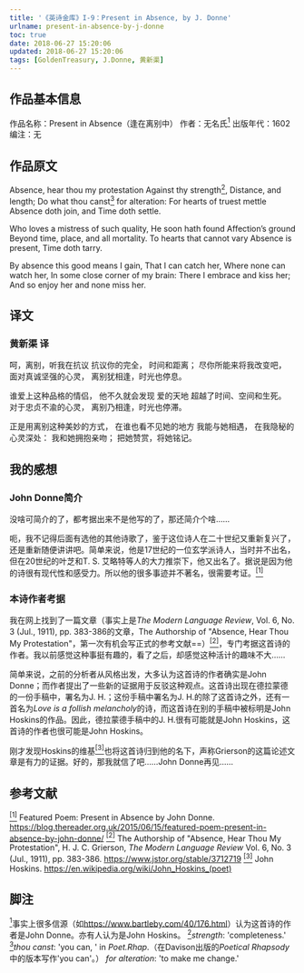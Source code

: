 ```yaml
---
title: '《英诗金库》I-9：Present in Absence, by J. Donne'
urlname: present-in-absence-by-j-donne
toc: true
date: 2018-06-27 15:20:06
updated: 2018-06-27 15:20:06
tags: [GoldenTreasury, J.Donne, 黄新渠]
---
```


## 作品基本信息

作品名称：Present in Absence（逢在离别中）
作者：无名氏<a href="#note1" id="note1ref"><sup>1</sup></a>
出版年代：1602
编注：无

## 作品原文

Absence, hear thou my protestation
Against thy strength<a href="#note2" id="note2ref"><sup>2</sup></a>,
Distance, and length;
Do what thou canst<a href="#note3" id="note3ref"><sup>3</sup></a> for alteration:
For hearts of truest mettle
Absence doth join, and Time doth settle.

Who loves a mistress of such quality,
He soon hath found
Affection’s ground
Beyond time, place, and all mortality.
To hearts that cannot vary
Absence is present, Time doth tarry.

By absence this good means I gain,
That I can catch her,
Where none can watch her,
In some close corner of my brain:
There I embrace and kiss her;
And so enjoy her and none miss her.

## 译文
### 黄新渠 译

呵，离别，听我在抗议
抗议你的完全，
时间和距离；
尽你所能来将我改变吧，
面对真诚坚强的心灵，
离别犹相逢，时光也停息。

谁爱上这种品格的情侣，
他不久就会发现
爱的天地
超越了时间、空间和生死。
对于忠贞不渝的心灵，
离别乃相逢，时光也停滞。

正是用离别这种美妙的方式，
在谁也看不见她的地方
我能与她相遇，
在我隐秘的心灵深处：
我和她拥抱亲吻；
把她赞赏，将她铭记。


## 我的感想

### John Donne简介
没啥可简介的了，都考据出来不是他写的了，那还简介个啥……

呃，我不记得后面有选他的其他诗歌了，鉴于这位诗人在二十世纪又重新复兴了，还是重新随便讲讲吧。简单来说，他是17世纪的一位玄学派诗人，当时并不出名，但在20世纪的叶芝和T. S. 艾略特等人的大力推崇下，他又出名了。据说是因为他的诗很有现代性和感受力。所以他的很多事迹并不著名，很需要考证。<a href="#bib1" id="bib1ref"><sup>[1]</sup></a>

### 本诗作者考据
我在网上找到了一篇文章（事实上是*The Modern Language Review*, Vol. 6, No. 3 (Jul., 1911), pp. 383-386的文章，The Authorship of "Absence, Hear Thou My Protestation"，第一次有机会写正式的参考文献==）<a href="#bib2" id="bib2ref"><sup>[2]</sup></a>，专门考据这首诗的作者。我以前感觉这种事挺有趣的，看了之后，却感觉这种活计的趣味不大……

简单来说，之前的分析者从风格出发，大多认为这首诗的作者确实是John Donne；而作者提出了一些新的证据用于反驳这种观点。这首诗出现在德拉蒙德的一份手稿中，署名为J. H.；这份手稿中署名为J. H.的除了这首诗之外，还有一首名为*Love is a follish melancholy*的诗，而这首诗在别的手稿中被标明是John Hoskins的作品。因此，德拉蒙德手稿中的J. H.很有可能就是John Hoskins，这首诗的作者也很可能是John Hoskins。

刚才发现Hoskins的维基<a href="#bib3" id="bib3ref"><sup>[3]</sup></a>也将这首诗归到他的名下，声称Grierson的这篇论述文章是有力的证据。好的，那我就信了吧……John Donne再见……

## 参考文献
<a id="bib1" href="#bib1ref"><sup>[1]</sup></a> Featured Poem: Present in Absence by John Donne. <https://blog.thereader.org.uk/2015/06/15/featured-poem-present-in-absence-by-john-donne/>
<a id="bib2" href="#bib2ref"><sup>[2]</sup></a> The Authorship of "Absence, Hear Thou My Protestation", H. J. C. Grierson, *The Modern Language Review* Vol. 6, No. 3 (Jul., 1911), pp. 383-386. <https://www.jstor.org/stable/3712719>
<a id="bib3" href="#bib3ref"><sup>[3]</sup></a> John Hoskins. <https://en.wikipedia.org/wiki/John_Hoskins_(poet)>

## 脚注
<a id="note1" href="#note1ref"><sup>1</sup></a>事实上很多信源（如<https://www.bartleby.com/40/176.html>）认为这首诗的作者是John Donne。亦有人认为是John Hoskins。
<a id="note2" href="#note2ref"><sup>2</sup></a>*strength*: 'completeness.'
<a id="note3" href="#note3ref"><sup>3</sup></a>*thou canst*: 'you can, ' in *Poet.Rhap*.（在Davison出版的*Poetical Rhapsody*中的版本写作'you can'。） *for alteration*: 'to make me change.'
